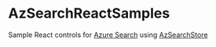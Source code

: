 # AzSearchReactSamples
Sample React controls for [Azure Search](https://docs.microsoft.com/en-us/azure/search/) using [AzSearchStore](https://github.com/EvanBoyle/AzSearchStore)

